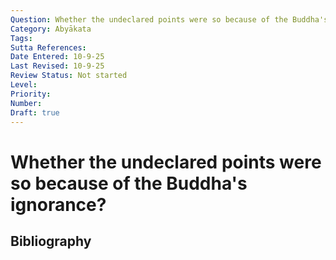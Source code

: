 ```yaml
---
Question: Whether the undeclared points were so because of the Buddha's ignorance?
Category: Abyākata
Tags: 
Sutta References: 
Date Entered: 10-9-25
Last Revised: 10-9-25
Review Status: Not started
Level: 
Priority: 
Number: 
Draft: true
---
```


# Whether the undeclared points were so because of the Buddha's ignorance?

## Bibliography

<!-- 

Notes:



-->